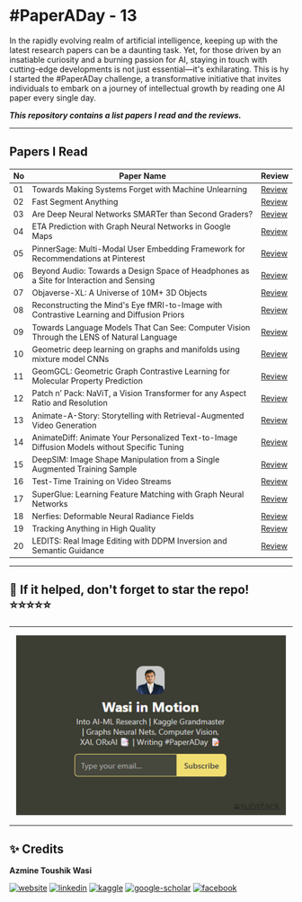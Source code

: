 # **#PaperADay** - 13

In the rapidly evolving realm of artificial intelligence, keeping up with the latest research papers can be a daunting task. Yet, for those driven by an insatiable curiosity and a burning passion for AI, staying in touch with cutting-edge developments is not just essential—it's exhilarating. This is hy I started the #PaperADay challenge, a transformative initiative that invites individuals to embark on a journey of intellectual growth by reading one AI paper every single day.

***This repository contains a list papers I read and the reviews.***

---

## **Papers I Read**
| No | Paper Name | Review |
| --- | --- | --- |
| 01| Towards Making Systems Forget with Machine Unlearning | [Review](https://github.com/azminewasi/PaperADay/blob/main/papers/001-Towards-Making-Systems-Forget-with-Machine-Unlearning.md) |
| 02| Fast Segment Anything| [Review](https://github.com/azminewasi/PaperADay/blob/main/papers/002-Fast-Segment-Anything.md) |
| 03| Are Deep Neural Networks SMARTer than Second Graders? | [Review](https://github.com/azminewasi/PaperADay/blob/main/papers/003-Are-Deep-Neural-Networks-SMARTer-than-Second-Graders.md) |
| 04 | ETA Prediction with Graph Neural Networks in Google Maps | [Review](https://github.com/azminewasi/PaperADay/blob/main/papers/004-ETA-Prediction-with-Graph-Neural-Networks-in-Google-Maps.md) |
| 05 | PinnerSage: Multi-Modal User Embedding Framework for Recommendations at Pinterest | [Review](https://github.com/azminewasi/PaperADay/blob/main/papers/005-PinnerSage-Multi-Modal-User-Embedding-Framework.md) |
| 06  | Beyond Audio: Towards a Design Space of Headphones as a Site for Interaction and Sensing | [Review](https://github.com/azminewasi/PaperADay/blob/main/papers/006-Beyond-Audio.md) |
| 07  | Objaverse-XL: A Universe of 10M+ 3D Objects | [Review](https://github.com/azminewasi/PaperADay/blob/main/papers/007-2-Objaverse-XL.md) |
| 08 | Reconstructing the Mind's Eye fMRI-to-Image with Contrastive Learning and Diffusion Priors | [Review](https://github.com/azminewasi/PaperADay/blob/main/papers/007-Reconstructing-Minds-Eye-fMRI-to-Image.md) |
| 09 | Towards Language Models That Can See: Computer Vision Through the LENS of Natural Language | [Review](https://github.com/azminewasi/PaperADay/blob/main/papers/008-Towards-Language-Models-That-See.md) |
| 10| Geometric deep learning on graphs and manifolds using mixture model CNNs | [Review](https://github.com/azminewasi/PaperADay/blob/main/papers/008-2-GDLon-graphs-manifolds-using-mixture-model-CNNs.md) |
| 11 | GeomGCL: Geometric Graph Contrastive Learning for Molecular Property Prediction | [Review](https://github.com/azminewasi/PaperADay/blob/main/papers/009-GeomGCL.md) |
| 12 | Patch n’ Pack: NaViT, a Vision Transformer for any Aspect Ratio and Resolution | [Review](https://github.com/azminewasi/PaperADay/blob/main/papers/11-Patch-n-Pack.md) |
| 13 | Animate-A-Story: Storytelling with Retrieval-Augmented Video Generation | [Review](https://github.com/azminewasi/PaperADay/blob/main/papers/13-Animate-A-Story.md) |
| 14 | AnimateDiff: Animate Your Personalized Text-to-Image Diffusion Models without Specific Tuning | [Review](https://github.com/azminewasi/PaperADay/blob/main/papers/14-AnimateDiff.md) |
| 15 | DeepSIM: Image Shape Manipulation from a Single Augmented Training Sample | [Review](https://github.com/azminewasi/PaperADay/blob/main/papers/15-DeepSIM.md) |
| 16 | Test-Time Training on Video Streams | [Review](https://github.com/azminewasi/PaperADay/blob/main/papers/16-Test-Time-Training.md) |
| 17 | SuperGlue: Learning Feature Matching with Graph Neural Networks | [Review](https://github.com/azminewasi/PaperADay/blob/main/papers/17-SuperGlue.md) |
| 18 | Nerfies: Deformable Neural Radiance Fields | [Review](https://github.com/azminewasi/PaperADay/blob/main/papers/18-Nerfies.md) |
| 19 | Tracking Anything in High Quality | [Review](https://github.com/azminewasi/PaperADay/blob/main/papers/19-TrackingAnythingHQ.md) |
| 20 | LEDITS: Real Image Editing with DDPM Inversion and Semantic Guidance | [Review](https://github.com/azminewasi/PaperADay/blob/main/papers/20-LEDITS.md) |





---

## 📌 If it helped, don't forget to **star** the repo! ⭐⭐⭐⭐⭐

---
<p style="text-align: center;">
<img src="./img/substack.png" width="480" height="320" style="border:1px solid #EEE; background:white;" frameborder="0" scrolling="no"></iframe>
</p>

---

## ✨ **Credits**
**Azmine Toushik Wasi**

 [![website](https://img.shields.io/badge/-Website-blue?style=flat-square&logo=rss&color=1f1f15)](https://azminewasi.github.io) 
 [![linkedin](https://img.shields.io/badge/LinkedIn-%320beff?style=flat-square&logo=linkedin&color=1f1f18)](https://www.linkedin.com/in/azmine-toushik-wasi/) 
 [![kaggle](https://img.shields.io/badge/Kaggle-%2320beff?style=flat-square&logo=kaggle&color=1f1f1f)](https://www.kaggle.com/azminetoushikwasi) 
 [![google-scholar](https://img.shields.io/badge/Google%20Scholar-%2320beff?style=flat-square&logo=google-scholar&color=1f1f18)](https://scholar.google.com/citations?user=X3gRvogAAAAJ&hl=en) 
 [![facebook](https://img.shields.io/badge/Facebook-%2320beff?style=flat-square&logo=facebook&color=1f1f15)](https://www.facebook.com/cholche.gari.zatrabari/)
